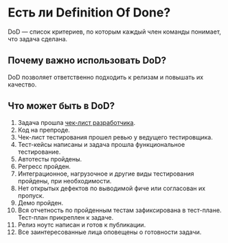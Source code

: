 # Есть ли Definition Of Done?
DoD — список критериев, по которым каждый член команды понимает, что задача сделана.

## Почему важно использовать DoD?
DoD позволяет ответственно подходить к релизам и повышать их качество.

## Что может быть в DoD?
1. Задача прошла [чек-лист разработчика](checklist.md).
2. Код на препроде.
3. Чек-лист тестирования прошел ревью у ведущего тестировщика.
4. Тест-кейсы написаны и задача прошла функциональное тестирование.
5. Автотесты пройдены.
6. Регресс пройден.
7. Интеграционное, нагрузочное и другие виды тестирования пройдены, при необходимости.
8. Нет открытых дефектов по выводимой фиче или согласован их пропуск.
9. Демо пройден.
10. Вся отчетность по пройденным тестам зафиксирована в тест-плане. Тест-план прикреплен к задаче.
11. Релиз ноутс написан и готов к публикации.
12. Все заинтересованные лица оповещены о готовности задачи.